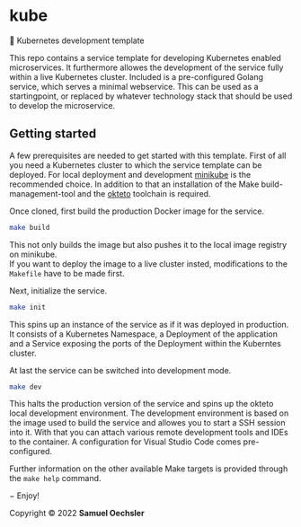 # kube
📜 Kubernetes development template

This repo contains a service template for developing Kubernetes enabled microservices.
It furthermore allowes the development of the service fully within a live Kubernetes cluster.
Included is a pre-configured Golang service, which serves a minimal webservice.
This can be used as a startingpoint, or replaced by whatever technology stack that should be used to develop the microservice.

## Getting started

A few prerequisites are needed to get started with this template.
First of all you need a Kubernetes cluster to which the service template can be deployed.
For local deployment and development [minikube](https://minikube.sigs.k8s.io/docs/) is the recommended choice.
In addition to that an installation of the Make build-management-tool and the  [okteto](https://www.okteto.com/docs/getting-started/) toolchain is required.

Once cloned, first build the production Docker image for the service.

```sh
make build
```

This not only builds the image but also pushes it to the local image registry on minikube.  
If you want to deploy the image to a live cluster insted, modifications to the `Makefile` have to be made first.

Next, initialize the service.

```sh
make init
```

This spins up an instance of the service as if it was deployed in production.
It consists of a Kubernetes Namespace, a Deployment of the application and a Service exposing the ports of the Deployment within the Kuberntes cluster.

At last the service can be switched into development mode.

```sh
make dev
```

This halts the production version of the service and spins up the okteto local development environment.
The development environment is based on the image used to build the service and allowes you to start a SSH session into it.
With that you can attach various remote development tools and IDEs to the container.
A configuration for Visual Studio Code comes pre-configured.

Further information on the other available Make targets is provided through the `make help` command.

&minus; Enjoy!

Copyright &copy; 2022 **Samuel Oechsler**

